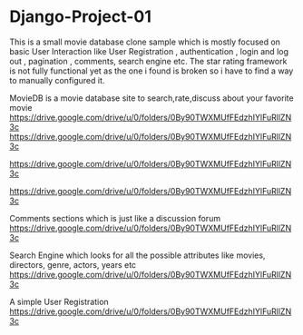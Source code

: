 # Django-Project-01
This is a small movie database clone sample which is mostly focused on basic User Interaction like 
User Registration , authentication , login and log out , pagination , comments, search engine etc.
The star rating framework is not fully functional yet as the one i found is broken so i have to find 
a way to manually configured it.

MovieDB is a movie database site to search,rate,discuss about your favorite movie
https://drive.google.com/drive/u/0/folders/0By90TWXMUfFEdzhIYlFuRllZN3c
https://drive.google.com/drive/u/0/folders/0By90TWXMUfFEdzhIYlFuRllZN3c

https://drive.google.com/drive/u/0/folders/0By90TWXMUfFEdzhIYlFuRllZN3c

https://drive.google.com/drive/u/0/folders/0By90TWXMUfFEdzhIYlFuRllZN3c

Comments sections which is just like a discussion forum
https://drive.google.com/drive/u/0/folders/0By90TWXMUfFEdzhIYlFuRllZN3c

Search Engine which looks for all the possible attributes like movies, directors, genre, actors, years etc
https://drive.google.com/drive/u/0/folders/0By90TWXMUfFEdzhIYlFuRllZN3c

A simple User Registration 
https://drive.google.com/drive/u/0/folders/0By90TWXMUfFEdzhIYlFuRllZN3c
